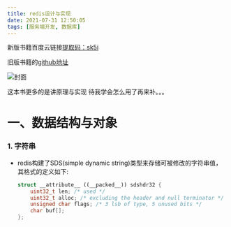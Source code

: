 ```yaml
---
title: redis设计与实现
date: 2021-07-31 12:50:05
tags: [服务端开发, 数据库]
---
```

新版书籍百度云链接[提取码：sk5i](https://pan.baidu.com/s/1p7OVAURwtFfB4ztx8bnHPQ)

旧版书籍的[github地址](https://github.com/huangz1990/redisbook)

![封面](/images/redisshejiyushixian.jpg)

这本书更多的是讲原理与实现
待我学会怎么用了再来补。。。

<!--more -->

# 一、数据结构与对象


### 1. 字符串

* redis构建了SDS(simple dynamic string)类型来存储可被修改的字符串值，其格式的定义如下:
    ```c++
    struct __attribute__ ((__packed__)) sdshdr32 {
        uint32_t len; /* used */
        uint32_t alloc; /* excluding the header and null terminator */
        unsigned char flags; /* 3 lsb of type, 5 unused bits */
        char buf[];
    };
    ```
